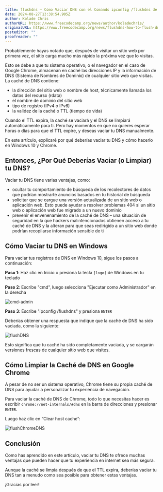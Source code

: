 ```yaml
---
title: flushdns – Cómo Vaciar DNS con el Comando ipconfig /flushdns de Windows
date: 2024-08-27T13:38:54.905Z
author: Kolade Chris
authorURL: https://www.freecodecamp.org/news/author/koladechris/
originalURL: https://www.freecodecamp.org/news/flushdns-how-to-flush-dns-with-the-windows-ipconfig-flushdns-command/
posteditor: ""
proofreader: ""
---
```


Probablemente hayas notado que, después de visitar un sitio web por primera vez, el sitio carga mucho más rápido la próxima vez que lo visitas.

<!-- more -->

Esto se debe a que tu sistema operativo, o el navegador en el caso de Google Chrome, almacenan en caché las direcciones IP y la información de DNS (Sistema de Nombres de Dominio) de cualquier sitio web que visitas. La caché de DNS contiene:

-   la dirección del sitio web o nombre de host, técnicamente llamada los datos del recurso (rdata)
-   el nombre de dominio del sitio web
-   tipo de registro (IPv4 o IPv6)
-   la validez de la caché o TTL (tiempo de vida)

Cuando el TTL expira, la caché se vaciará y el DNS se limpiará automáticamente para ti. Pero hay momentos en que no quieres esperar horas o días para que el TTL expire, y deseas vaciar tu DNS manualmente.

En este artículo, explicaré por qué deberías vaciar tu DNS y cómo hacerlo en Windows 10 y Chrome.

## Entonces, ¿Por Qué Deberías Vaciar (o Limpiar) tu DNS?

Vaciar tu DNS tiene varias ventajas, como:

-   ocultar tu comportamiento de búsqueda de los recolectores de datos que podrían mostrarte anuncios basados en tu historial de búsqueda
-   solicitar que se cargue una versión actualizada de un sitio web o aplicación web. Esto puede ayudar a resolver problemas 404 si un sitio web o aplicación web fue migrado a un nuevo dominio
-   prevenir el envenenamiento de la caché de DNS – una situación de seguridad en la que hackers malintencionados obtienen acceso a tu caché de DNS y la alteran para que seas redirigido a un sitio web donde podrían recopilarse información sensible de ti

## Cómo Vaciar tu DNS en Windows

Para vaciar tus registros de DNS en Windows 10, sigue los pasos a continuación:

**Paso 1**: Haz clic en Inicio o presiona la tecla `[logo]` de Windows en tu teclado

**Paso 2**: Escribe "cmd", luego selecciona "Ejecutar como Administrador" en la derecha

![cmd-admin](https://www.freecodecamp.org/news/content/images/2022/04/cmd-admin.jpg)

**Paso 3**: Escribe "ipconfig /flushdns" y presiona `ENTER`

Deberías obtener una respuesta que indique que la caché de DNS ha sido vaciada, como la siguiente:

![flushDNS](https://www.freecodecamp.org/news/content/images/2022/04/flushDNS.png)

Esto significa que tu caché ha sido completamente vaciada, y se cargarán versiones frescas de cualquier sitio web que visites.

## Cómo Limpiar la Caché de DNS en Google Chrome

A pesar de no ser un sistema operativo, Chrome tiene su propia caché de DNS para ayudar a personalizar tu experiencia de navegación.

Para vaciar la caché de DNS de Chrome, todo lo que necesitas hacer es escribir `chrome://net-internals/#dns` en la barra de direcciones y presionar `ENTER`.

Luego haz clic en “Clear host cache”:

![flushChromeDNS](https://www.freecodecamp.org/news/content/images/2022/04/flushChromeDNS.png)

## Conclusión

Como has aprendido en este artículo, vaciar tu DNS te ofrece muchas ventajas que pueden hacer que tu experiencia en internet sea más segura.

Aunque la caché se limpia después de que el TTL expira, deberías vaciar tu DNS tan a menudo como sea posible para obtener estas ventajas.

¡Gracias por leer!


